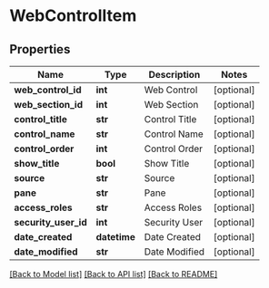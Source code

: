 # WebControlItem

## Properties
Name | Type | Description | Notes
------------ | ------------- | ------------- | -------------
**web_control_id** | **int** | Web Control | [optional] 
**web_section_id** | **int** | Web Section | [optional] 
**control_title** | **str** | Control Title | [optional] 
**control_name** | **str** | Control Name | [optional] 
**control_order** | **int** | Control Order | [optional] 
**show_title** | **bool** | Show Title | [optional] 
**source** | **str** | Source | [optional] 
**pane** | **str** | Pane | [optional] 
**access_roles** | **str** | Access Roles | [optional] 
**security_user_id** | **int** | Security User | [optional] 
**date_created** | **datetime** | Date Created | [optional] 
**date_modified** | **str** | Date Modified | [optional] 

[[Back to Model list]](../README.md#documentation-for-models) [[Back to API list]](../README.md#documentation-for-api-endpoints) [[Back to README]](../README.md)


